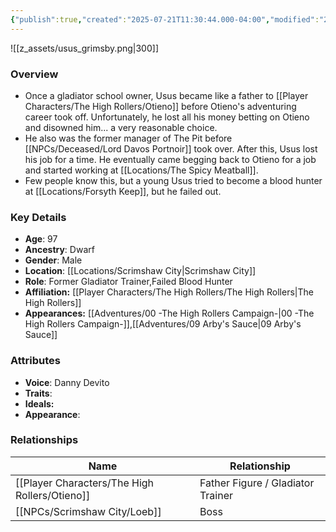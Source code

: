 ```yaml
---
{"publish":true,"created":"2025-07-21T11:30:44.000-04:00","modified":"2025-08-14T15:47:15.639-04:00","published":"2025-08-14T15:47:15.639-04:00","cssclasses":"","Age":"97","Ancestry":["Dwarf"],"Gender":"Male","Location":["[[Scrimshaw City]]"],"Role":["Former Gladiator Trainer","Failed Blood Hunter"],"Affiliation":["[[The High Rollers]]"],"Appearances":["[[00 -The High Rollers Campaign-]]","[[09 Arby's Sauce|09 Arby's Sauce]]"]}
---
```



![[z_assets/usus_grimsby.png|300]]

### Overview
- Once a gladiator school owner, Usus became like a father to [[Player Characters/The High Rollers/Otieno]] before Otieno's adventuring career took off. Unfortunately, he lost all his money betting on Otieno and disowned him... a very reasonable choice.
- He also was the former manager of The Pit before [[NPCs/Deceased/Lord Davos Portnoir]] took over. After this, Usus lost his job for a time. He eventually came begging back to Otieno for a job and started working at [[Locations/The Spicy Meatball]].
- Few people know this, but a young Usus tried to become a blood hunter at [[Locations/Forsyth Keep]], but he failed out.

### Key Details
- **Age**: 97
- **Ancestry**: Dwarf
- **Gender**: Male
- **Location**: [[Locations/Scrimshaw City\|Scrimshaw City]]
- **Role**: Former Gladiator Trainer,Failed Blood Hunter
- **Affiliation:** [[Player Characters/The High Rollers/The High Rollers\|The High Rollers]]
- **Appearances:** [[Adventures/00 -The High Rollers Campaign-\|00 -The High Rollers Campaign-]],[[Adventures/09 Arby's Sauce\|09 Arby's Sauce]]

### Attributes
- **Voice**: Danny Devito
- **Traits**: 
- **Ideals:** 
- **Appearance**:

### Relationships

| Name       | Relationship                      |
| ---------- | --------------------------------- |
| [[Player Characters/The High Rollers/Otieno]] | Father Figure / Gladiator Trainer |
| [[NPCs/Scrimshaw City/Loeb]]   | Boss                              |
